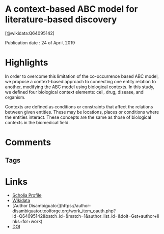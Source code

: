
A context-based ABC model for literature-based discovery
========================================================
  
  [@wikidata:Q64095142]  
  
Publication date : 24 of April, 2019  

# Highlights
In order to overcome this limitation of the co-occurrence based ABC model, we propose a context-based approach to connecting one entity relation to another, modifying the ABC model using biological contexts. In this study, we defined four biological context elements: cell, drug, disease, and organism.

Contexts are defined as conditions or constraints that affect the relations between given entities. These may be locations, places or conditions where the entities interact. These concepts are the same as those of biological contexts in the biomedical field.

# Comments

## Tags

# Links
  
 * [Scholia Profile](https://scholia.toolforge.org/work/Q64095142)  
 * [Wikidata](https://www.wikidata.org/wiki/Q64095142)  
 * [Author Disambiguator](https://author-
disambiguator.toolforge.org/work_item_oauth.php?id=Q64095142&batch_id=&match=1&author_list_id=&doit=Get+author+links+for+work)  
 * [DOI](https://doi.org/10.1371/JOURNAL.PONE.0215313)  
